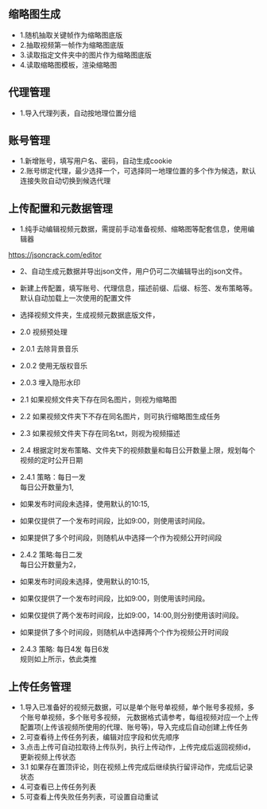 

## 缩略图生成

* 1.随机抽取关键帧作为缩略图底版 
* 2.抽取视频第一帧作为缩略图底版
* 3.读取指定文件夹中的图片作为缩略图底版
* 4.读取缩略图模板，渲染缩略图


## 代理管理           
* 1.导入代理列表，自动按地理位置分组

## 账号管理

* 1.新增账号，填写用户名、密码，自动生成cookie
* 2.账号绑定代理，最少选择一个，可选择同一地理位置的多个作为候选，默认连接失败自动切换到候选代理



## 上传配置和元数据管理

* 1.纯手动编辑视频元数据，需提前手动准备视频、缩略图等配套信息，使用编辑器


https://jsoncrack.com/editor


* 2、自动生成元数据并导出json文件，用户仍可二次编辑导出的json文件。

* 新建上传配置，填写账号、代理信息，描述前缀、后缀、标签、发布策略等。
默认自动加载上一次使用的配置文件

* 选择视频文件夹，生成视频元数据底版文件，

* 2.0 视频预处理
* 2.0.1 去除背景音乐
* 2.0.2 使用无版权音乐
* 2.0.3 埋入隐形水印
* 2.1 如果视频文件夹下存在同名图片，则视为缩略图
* 2.2 如果视频文件夹下不存在同名图片，则可执行缩略图生成任务
* 2.3 如果视频文件夹下存在同名txt，则视为视频描述
* 2.4 根据定时发布策略、文件夹下的视频数量和每日公开数量上限，规划每个视频的定时公开日期
* 2.4.1 策略：每日一发              
每日公开数量为1,
* 如果发布时间段未选择，使用默认的10:15,
* 如果仅提供了一个发布时间段，比如9:00，则使用该时间段。
* 如果提供了多个时间段，则随机从中选择一个作为视频公开时间段

* 2.4.2 策略:每日二发           
每日公开数量为2，
* 如果发布时间段未选择，使用默认的10:15,
* 如果仅提供了一个发布时间段，比如9:00，则使用该时间段。
* 如果仅提供了两个发布时间段，比如9:00，14:00,则分别使用该时间段。
* 如果提供了多个时间段，则随机从中选择两个个作为视频公开时间段

* 2.4.3 策略: 每日4发 每日6发           
规则如上所示，依此类推




## 上传任务管理

* 1.导入已准备好的视频元数据，可以是单个账号单视频，单个账号多视频，多个账号单视频，多个账号多视频，
元数据格式请参考，每组视频对应一个上传配置项(上传该视频所使用的代理、账号等)，导入完成后自动创建上传任务
* 2.可查看待上传任务列表，编辑对应字段和优先顺序
* 3.点击上传可自动拉取待上传队列，执行上传动作，上传完成后返回视频id，更新视频上传状态
* 3.1 如果存在置顶评论，则在视频上传完成后继续执行留评动作，完成后记录状态
* 4.可查看已上传任务列表
* 5.可查看上传失败任务列表，可设置自动重试

